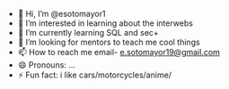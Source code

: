 - 👋 Hi, I’m @esotomayor1
- 👀 I’m interested in learning about the interwebs
- 🌱 I’m currently learning SQL and sec+
- 💞️ I’m looking for mentors to teach me cool things
- 📫 How to reach me email- e.sotomayor19@gmail.com
- 😄 Pronouns: ...
- ⚡ Fun fact: i like cars/motorcycles/anime/

<!---
esotomayor1/esotomayor1 is a ✨ special ✨ repository because its `README.md` (this file) appears on your GitHub profile.
You can click the Preview link to take a look at your changes.
--->
